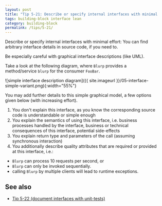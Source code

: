 ```yaml
---
layout: post
title: "Tip 5-21: Describe or specify internal interfaces with minimal effort!"
tags: building-block interface lean
category: building-block
permalink: /tips/5-21/
---
```


Describe or specify internal interfaces with minimal effort:
You can find arbitrary interface details in source code,
if you need to.

Be especially careful with graphical interface descriptions
(like UML).

Take a look at the following diagram, where `Blurp`
provides a method/service `blurp` for the consumer `FooBar`.

![simple interface description diagram]({{ site.imageurl }}/05-interface-simple-variant.png){:width="55%"}


You may add further details to this simple graphical model,
a few options given below (with increasing effort).

1. You don't explain this interface, as you know the corresponding source code is understandable or simple enough
2. You explain the semantics of using this interface, i.e.
business processes handled by the interface, business or technical consequences of this interface, potential side-effects
3. You explain return type and parameters of the call (assuming
  synchronous interaction)
4. You additionally describe quality attributes that are required
or provided at this interface, i.e.:
  * `Blurp` can process 10 requests per second, or
  * `Blurp` can only be invoked sequentially.
  * calling `Blurp` by multiple clients will lead to runtime exceptions.


## See also

* [Tip 5-22 (document interfaces with unit-tests)](/tips/5-22)
